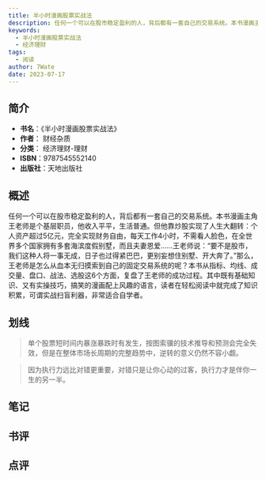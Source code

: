 ```yaml
---
title: 半小时漫画股票实战法
description: 任何一个可以在股市稳定盈利的人，背后都有一套自己的交易系统。本书漫画主角王老师是个基层职员，他收入平平，生活普通。但他靠炒股实现了人生大翻转：个人资产超过5亿元，完全实现财务自由，每天工作4小时，不需看人脸色，在全世界多个国家拥有多套海滨度假别墅，而且夫妻
keywords:
  - 半小时漫画股票实战法
  - 经济理财
tags:
  - 阅读
author: 7Wate
date: 2023-07-17
---
```


## 简介

- **书名**：《半小时漫画股票实战法》
- **作者**： 财经杂质
- **分类**： 经济理财-理财
- **ISBN**：9787545552140
- **出版社**：天地出版社

## 概述

任何一个可以在股市稳定盈利的人，背后都有一套自己的交易系统。本书漫画主角王老师是个基层职员，他收入平平，生活普通。但他靠炒股实现了人生大翻转：个人资产超过5亿元，完全实现财务自由，每天工作4小时，不需看人脸色，在全世界多个国家拥有多套海滨度假别墅，而且夫妻恩爱……王老师说：“要不是股市，我们这种人将一事无成，日子也过得紧巴巴，更别妄想住别墅、开大奔了。”那么，王老师是怎么从血本无归摸索到自己的固定交易系统的呢？本书从指标、均线、成交量、盘口、战法、选股这6个方面，复盘了王老师的成功过程。其中既有基础知识、又有实操技巧，搞笑的漫画配上风趣的语言，读者在轻松阅读中就完成了知识积累，可谓实战扫盲利器，非常适合自学者。

## 划线 
 

> 单个股票短时间内暴涨暴跌时有发生，按图索骥的技术推导和预测会完全失效，但是在整体市场长周期的完整趋势中，逆转的意义仍然不容小觑。 

> 因为执行力远比对错更重要，对错只是让你心动的过客，执行力才是伴你一生的另一半。

## 笔记


## 书评


## 点评
